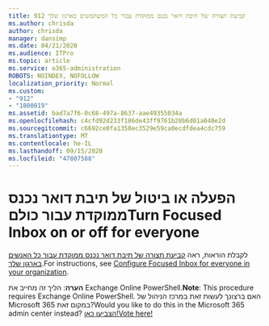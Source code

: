 ```yaml
---
title: 912 קביעת תצורה של תיבת דואר נכנס ממוקדת עבור כל המשתמשים בארגון שלך
ms.author: chrisda
author: chrisda
manager: dansimp
ms.date: 04/21/2020
ms.audience: ITPro
ms.topic: article
ms.service: o365-administration
ROBOTS: NOINDEX, NOFOLLOW
localization_priority: Normal
ms.custom:
- "912"
- "1800019"
ms.assetid: bad7a7f6-0c68-497a-8637-aae49355034a
ms.openlocfilehash: c4cfd92d233f186de43ff9761b28b6d01a040e2d
ms.sourcegitcommit: c6692ce0fa1358ec3529e59ca0ecdfdea4cdc759
ms.translationtype: MT
ms.contentlocale: he-IL
ms.lasthandoff: 09/15/2020
ms.locfileid: "47807588"
---
```

# <a name="turn-focused-inbox-on-or-off-for-everyone"></a><span data-ttu-id="9f293-102">הפעלה או ביטול של תיבת דואר נכנס ממוקדת עבור כולם</span><span class="sxs-lookup"><span data-stu-id="9f293-102">Turn Focused Inbox on or off for everyone</span></span>

<span data-ttu-id="9f293-103">לקבלת הוראות, ראה [קביעת תצורה של תיבת דואר נכנס ממוקדת עבור כל האנשים בארגון שלך](https://docs.microsoft.com/microsoft-365/admin/setup/configure-focused-inbox).</span><span class="sxs-lookup"><span data-stu-id="9f293-103">For instructions, see [Configure Focused Inbox for everyone in your organization](https://docs.microsoft.com/microsoft-365/admin/setup/configure-focused-inbox).</span></span>

<span data-ttu-id="9f293-104">**הערה**: הליך זה מחייב את Exchange Online PowerShell.</span><span class="sxs-lookup"><span data-stu-id="9f293-104">**Note**: This procedure requires Exchange Online PowerShell.</span></span> <span data-ttu-id="9f293-105">האם ברצונך לעשות זאת במרכז הניהול של Microsoft 365 במקום זאת?</span><span class="sxs-lookup"><span data-stu-id="9f293-105">Would you like to do this in the Microsoft 365 admin center instead?</span></span> [<span data-ttu-id="9f293-106">הצביעו כאן!</span><span class="sxs-lookup"><span data-stu-id="9f293-106">Vote here!</span></span>](https://go.microsoft.com/fwlink/p/?linkid=862489)
